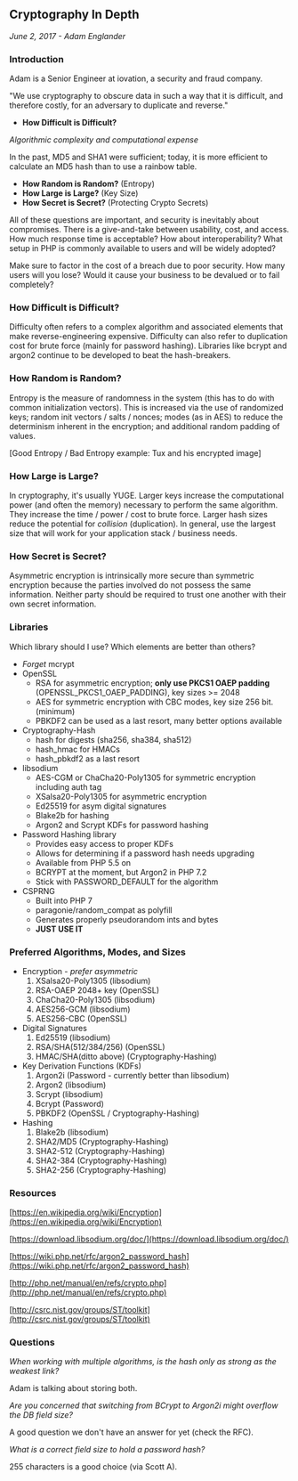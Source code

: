 Cryptography In Depth
---------------------

_June 2, 2017 - Adam Englander_

### Introduction

Adam is a Senior Engineer at iovation, a security and fraud company.

"We use cryptography to obscure data in such a way that it is difficult, and
therefore costly, for an adversary to duplicate and reverse."

- **How Difficult is Difficult?**

_Algorithmic complexity and computational expense_

In the past, MD5 and SHA1 were sufficient; today, it is more efficient to
calculate an MD5 hash than to use a rainbow table.

- **How Random is Random?** (Entropy)
- **How Large is Large?** (Key Size)
- **How Secret is Secret?** (Protecting Crypto Secrets)

All of these questions are important, and security is inevitably about
compromises.  There is a give-and-take between usability, cost, and access.
How much response time is acceptable?  How about interoperability?  What
setup in PHP is commonly available to users and will be widely adopted?

Make sure to factor in the cost of a breach due to poor security.  How many
users will you lose?  Would it cause your business to be devalued or to fail
completely?

### How Difficult is Difficult?

Difficulty often refers to a complex algorithm and associated elements that
make reverse-engineering expensive.  Difficulty can also refer to duplication
cost for brute force (mainly for password hashing).  Libraries like bcrypt and
argon2 continue to be developed to beat the hash-breakers.

### How Random is Random?

Entropy is the measure of randomness in the system (this has to do with common
initialization vectors).  This is increased via the use of randomized keys; 
random init vectors / salts / nonces; modes (as in AES) to reduce the
determinism inherent in the encryption; and additional random padding of
values.

[Good Entropy / Bad Entropy example: Tux and his encrypted image]

### How Large is Large?

In cryptography, it's usually YUGE.  Larger keys increase the computational
power (and often the memory) necessary to perform the same algorithm.  They
increase the time / power / cost to brute force.  Larger hash sizes reduce
the potential for _collision_ (duplication).  In general, use the largest size
that will work for your application stack / business needs.

### How Secret is Secret?

Asymmetric encryption is intrinsically more secure than symmetric encryption
because the parties involved do not possess the same information.  Neither party
should be required to trust one another with their own secret information.

### Libraries

Which library should I use?  Which elements are better than others?

- _Forget_ mcrypt
- OpenSSL
    - RSA for asymmetric encryption; **only use PKCS1 OAEP padding**
      (OPENSSL_PKCS1_OAEP_PADDING), key sizes >= 2048
    - AES for symmetric encryption with CBC modes, key size 256 bit. (minimum)
    - PBKDF2 can be used as a last resort, many better options available
- Cryptography-Hash
    - hash for digests (sha256, sha384, sha512)
    - hash_hmac for HMACs
    - hash_pbkdf2 as a last resort
- libsodium
    - AES-CGM or ChaCha20-Poly1305 for symmetric encryption including auth tag
    - XSalsa20-Poly1305 for asymmetric encryption
    - Ed25519 for asym digital signatures
    - Blake2b for hashing
    - Argon2 and Scrypt KDFs for password hashing
- Password Hashing library
    - Provides easy access to proper KDFs
    - Allows for determining if a password hash needs upgrading
    - Available from PHP 5.5 on
    - BCRYPT at the moment, but Argon2 in PHP 7.2
    - Stick with PASSWORD_DEFAULT for the algorithm
- CSPRNG
    - Built into PHP 7
    - paragonie/random_compat as polyfill
    - Generates properly pseudorandom ints and bytes
    - **JUST USE IT**

### Preferred Algorithms, Modes, and Sizes

- Encryption - _prefer asymmetric_
    1. XSalsa20-Poly1305 (libsodium)
    2. RSA-OAEP 2048+ key (OpenSSL)
    3. ChaCha20-Poly1305 (libsodium)
    4. AES256-GCM (libsodium)
    5. AES256-CBC (OpenSSL)
- Digital Signatures
    1. Ed25519 (libsodium)
    2. RSA/SHA(512/384/256) (OpenSSL)
    3. HMAC/SHA(ditto above) (Cryptography-Hashing)
- Key Derivation Functions (KDFs)
    1. Argon2i (Password - currently better than libsodium)
    2. Argon2 (libsodium)
    3. Scrypt (libsodium)
    4. Bcrypt (Password)
    5. PBKDF2 (OpenSSL / Cryptography-Hashing)
- Hashing
    1. Blake2b (libsodium)
    2. SHA2/MD5 (Cryptography-Hashing)
    3. SHA2-512 (Cryptography-Hashing)
    4. SHA2-384 (Cryptography-Hashing)
    5. SHA2-256 (Cryptography-Hashing)

### Resources

[https://en.wikipedia.org/wiki/Encryption](https://en.wikipedia.org/wiki/Encryption)

[https://download.libsodium.org/doc/](https://download.libsodium.org/doc/)

[https://wiki.php.net/rfc/argon2_password_hash](https://wiki.php.net/rfc/argon2_password_hash)

[http://php.net/manual/en/refs/crypto.php](http://php.net/manual/en/refs/crypto.php)

[http://csrc.nist.gov/groups/ST/toolkit](http://csrc.nist.gov/groups/ST/toolkit)

### Questions

_When working with multiple algorithms, is the hash only as strong as the weakest
link?_

Adam is talking about storing both.

_Are you concerned that switching from BCrypt to Argon2i might overflow the DB
field size?_

A good question we don't have an answer for yet (check the RFC).

_What is a correct field size to hold a password hash?_

255 characters is a good choice (via Scott A).
